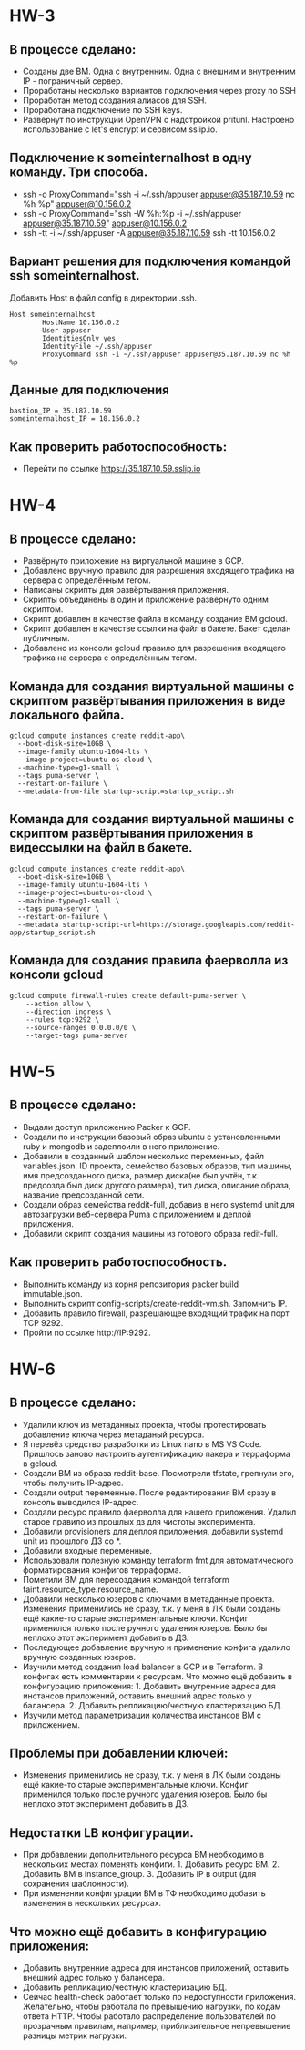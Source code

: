 # HW-3
## В процессе сделано:
 - Созданы две ВМ. Одна с внутренним. Одна с внешним и внутренним IP - пограничный сервер.
 - Проработаны несколько вариантов подключения через proxy по SSH
 - Проработан метод создания алиасов для SSH.
 - Проработана подключение по SSH keys.
 - Развёрнут по инструкции OpenVPN с надстройкой pritunl. Настроено использование с let's encrypt и сервисом sslip.io.

## Подключение к someinternalhost в одну команду. Три способа.
- ssh -o ProxyCommand="ssh -i ~/.ssh/appuser appuser@35.187.10.59 nc %h %p" appuser@10.156.0.2
- ssh -o ProxyCommand="ssh -W %h:%p -i ~/.ssh/appuser appuser@35.187.10.59" appuser@10.156.0.2
- ssh -tt -i ~/.ssh/appuser -A appuser@35.187.10.59 ssh -tt 10.156.0.2

## Вариант решения для подключения командой ssh someinternalhost.
Добавить Host в файл config в директории .ssh.
```
Host someinternalhost
        HostName 10.156.0.2
        User appuser
        IdentitiesOnly yes
        IdentityFile ~/.ssh/appuser
        ProxyCommand ssh -i ~/.ssh/appuser appuser@35.187.10.59 nc %h %p
```

## Данные для подключения
```
bastion_IP = 35.187.10.59
someinternalhost_IP = 10.156.0.2
```

## Как проверить работоспособность:
 - Перейти по ссылке https://35.187.10.59.sslip.io
 
 
 # HW-4
 ## В процессе сделано:
 - Развёрнуто приложение на виртуальной машине в GCP.
 - Добавлено вручную правило для разрешения входящего трафика на сервера с определённым тегом.
 - Написаны скрипты для развёртывания приложения.
 - Скрипты объединены в один и приложение развёрнуто одним скриптом.
 - Скрипт добавлен в качестве файла в команду создание ВМ gcloud.
 - Скрипт добавлен в качестве ссылки на файл в бакете. Бакет сделан публичным.
 - Добавлено из консоли gcloud правило для разрешения входящего трафика на сервера с определённым тегом.

## Команда для создания виртуальной машины с скриптом развёртывания приложения в виде локального файла.
```
gcloud compute instances create reddit-app\
  --boot-disk-size=10GB \
  --image-family ubuntu-1604-lts \
  --image-project=ubuntu-os-cloud \
  --machine-type=g1-small \
  --tags puma-server \
  --restart-on-failure \
  --metadata-from-file startup-script=startup_script.sh
```

## Команда для создания виртуальной машины с скриптом развёртывания приложения в видессылки на файл в бакете.
```
gcloud compute instances create reddit-app\
  --boot-disk-size=10GB \
  --image-family ubuntu-1604-lts \
  --image-project=ubuntu-os-cloud \
  --machine-type=g1-small \
  --tags puma-server \
  --restart-on-failure \
  --metadata startup-script-url=https://storage.googleapis.com/reddit-app/startup_script.sh
```

## Команда для создания правила фаерволла из консоли gcloud
```
gcloud compute firewall-rules create default-puma-server \
    --action allow \
    --direction ingress \
    --rules tcp:9292 \
    --source-ranges 0.0.0.0/0 \
    --target-tags puma-server
```

# HW-5
## В процессе сделано:
 - Выдали доступ приложению Packer к GCP.
 - Создали по инструкции базовый образ ubuntu с установленными ruby и mongodb и задеплоили в него приложение.
 - Добавили в созданный шаблон несколько переменных, файл variables.json. ID проекта, семейство базовых образов, тип машины, имя предсозданного диска, размер диска(не был учтён, т.к. предсозда был диск другого размера), тип диска, описание образа, название предсозданной сети.
 - Создали образ семейства reddit-full, добавив в него systemd unit для автозагрузки веб-сервера Puma с приложением и деплой приложения.
 - Добавили скрипт создания машины из готового образа redit-full.

## Как проверить работоспособность.
 - Выполнить команду из корня репозитория packer build immutable.json.
 - Выполнить скрипт config-scripts/create-reddit-vm.sh. Запомнить IP.
 - Добавить правило firewall, разрешающее входящий трафик на порт TCP 9292.
 - Пройти по ссылке http://IP:9292.

# HW-6
## В процессе сделано:
 - Удалили ключ из метаданных проекта, чтобы протестировать добавление ключа через метаданый ресурса.
 - Я перевёз средство разработки из Linux nano в MS VS Code. Пришлось заново настроить аутентификацию пакера и терраформа в gcloud.
 - Создали ВМ из образа reddit-base. Посмотрели tfstate, грепнули его, чтобы получить IP-адрес.
 - Создали output переменные. После редактирования ВМ сразу в консоль выводился IP-адрес.
 - Создали ресурс правило фаерволла для нашего приложения. Удалил старое правило из прошлых дз для чистоты эксперимента.
 - Добавили provisioners для деплоя приложения, добавили systemd unit из прошлого ДЗ со *.
 - Добавили входные переменные.
 - Использовали полезную команду terraform fmt для автоматического форматирования конфигов терраформа.
 - Пометили ВМ для пересоздания командой terraform taint.resource_type.resource_name.
 - Добавили несколько юзеров с ключами в метаданные проекта. Изменения применились не сразу, т.к. у меня в ЛК были созданы ещё какие-то старые экспериментальные ключи. Конфиг применился только после ручного удаления юзеров. Было бы неплохо этот эксперимент добавить в ДЗ.
 - Последующее добавление вручную и применение конфига удалило вручную созданных юзеров.
 - Изучили метод создания load balancer в GCP и в Terraform. В конфигах есть комментарии к ресурсам. Что можно ещё добавить в конфигурацию приложения: 1. Добавить внутренние адреса для инстансов приложений, оставить внешний адрес только у балансера. 2. Добавить репликацию/честную кластеризацию БД.
 - Изучили метод параметризации количества инстансов ВМ с приложением.

## Проблемы при добавлении ключей:
 - Изменения применились не сразу, т.к. у меня в ЛК были созданы ещё какие-то старые экспериментальные ключи. Конфиг применился только после ручного удаления юзеров. Было бы неплохо этот эксперимент добавить в ДЗ.

## Недостатки LB конфигурации.
 - При добавлении дополнительного ресурса ВМ необходимо в нескольких местах поменять конфиги. 1. Добавить ресурс ВМ. 2. Добавить ВМ в instance_group. 3. Добавить IP в output (для сохранения шаблонности).
 - При изменении конфигурации ВМ в ТФ необходимо добавить изменения в нескольких ресурсах.

## Что можно ещё добавить в конфигурацию приложения:
 - Добавить внутренние адреса для инстансов приложений, оставить внешний адрес только у балансера.
 - Добавить репликацию/честную кластеризацию БД.
 - Сейчас health-check работает только по недоступности приложения. Желательно, чтобы работала по превышению нагрузки, по кодам ответа HTTP. Чтобы работало распределение пользователей по прозрачным правилам, например, приблизительное непревышение разницы метрик нагрузки.
 